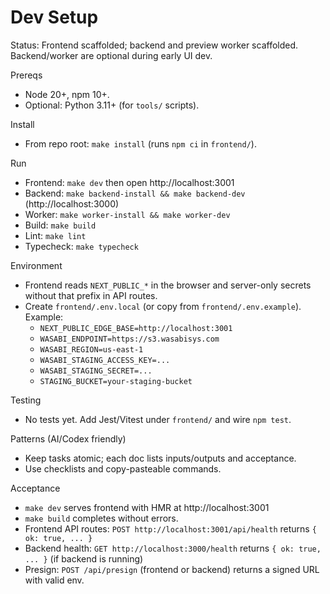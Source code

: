 # Dev Setup

Status: Frontend scaffolded; backend and preview worker scaffolded. Backend/worker are optional during early UI dev.

Prereqs
- Node 20+, npm 10+.
- Optional: Python 3.11+ (for `tools/` scripts).

Install
- From repo root: `make install` (runs `npm ci` in `frontend/`).

Run
- Frontend: `make dev` then open http://localhost:3001
- Backend: `make backend-install && make backend-dev` (http://localhost:3000)
- Worker: `make worker-install && make worker-dev`
- Build: `make build`
- Lint: `make lint`
- Typecheck: `make typecheck`

Environment
- Frontend reads `NEXT_PUBLIC_*` in the browser and server-only secrets without that prefix in API routes.
- Create `frontend/.env.local` (or copy from `frontend/.env.example`). Example:
  - `NEXT_PUBLIC_EDGE_BASE=http://localhost:3001`
  - `WASABI_ENDPOINT=https://s3.wasabisys.com`
  - `WASABI_REGION=us-east-1`
  - `WASABI_STAGING_ACCESS_KEY=...`
  - `WASABI_STAGING_SECRET=...`
  - `STAGING_BUCKET=your-staging-bucket`

Testing
- No tests yet. Add Jest/Vitest under `frontend/` and wire `npm test`.

Patterns (AI/Codex friendly)
- Keep tasks atomic; each doc lists inputs/outputs and acceptance.
- Use checklists and copy-pasteable commands.

Acceptance
- `make dev` serves frontend with HMR at http://localhost:3001
- `make build` completes without errors.
- Frontend API routes: `POST http://localhost:3001/api/health` returns `{ ok: true, ... }`
- Backend health: `GET http://localhost:3000/health` returns `{ ok: true, ... }` (if backend is running)
- Presign: `POST /api/presign` (frontend or backend) returns a signed URL with valid env.
